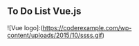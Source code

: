 To Do List Vue.js
------------------

![Vue logo]:(https://coderexample.com/wp-content/uploads/2015/10/ssss.gif)